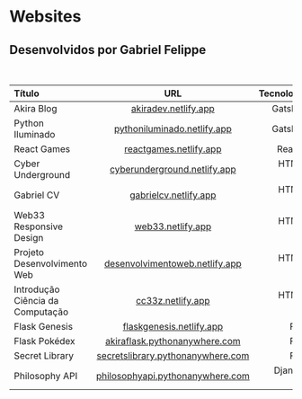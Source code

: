 # Websites

## Desenvolvidos por Gabriel Felippe
<br>

| Título  | URL | Tecnologias |
|:---|:---:|---:|
| Akira Blog | [akiradev.netlify.app](https://akiradev.netlify.app/)  | GatsbyJS |
| Python Iluminado | [pythoniluminado.netlify.app](https://pythoniluminado.netlify.app/) | GatsbyJS |
| React Games | [reactgames.netlify.app](https://reactgames.netlify.app/) | ReactJS |
| Cyber Underground | [cyberunderground.netlify.app](https://cyberunderground.netlify.app/) | HTML & CSS |
| Gabriel CV | [gabrielcv.netlify.app](https://gabrielcv.netlify.app/) | HTML & CSS |
| Web33 Responsive Design  | [web33.netlify.app](https://web33.netlify.app/) | HTML & CSS |
| Projeto Desenvolvimento Web  | [desenvolvimentoweb.netlify.app](https://desenvolvimentoweb.netlify.app/) | HTML & CSS |
| Introdução Ciência da Computação  | [cc33z.netlify.app](https://cc33z.netlify.app/) | HTML & CSS |
| Flask Genesis | [flaskgenesis.netlify.app](https://flaskgenesis.netlify.app/) | Flask |
| Flask Pokédex | [akiraflask.pythonanywhere.com](https://akiraflask.pythonanywhere.com/) | Flask |
| Secret Library | [secretslibrary.pythonanywhere.com](https://secretslibrary.pythonanywhere.com/) | Flask |
| Philosophy API | [philosophyapi.pythonanywhere.com](https://philosophyapi.pythonanywhere.com/) | Django & DRF |
